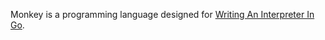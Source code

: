 Monkey is a programming language designed for [Writing An Interpreter In Go](https://interpreterbook.com/).
